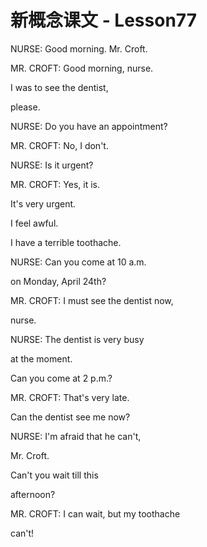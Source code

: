 # 新概念课文 - Lesson77

NURSE: Good morning. Mr. Croft.

MR. CROFT: Good morning, nurse.

I was to see the dentist,

please.

NURSE: Do you have an appointment?

MR. CROFT: No, I don't.

NURSE: Is it urgent?

MR. CROFT: Yes, it is.

It's very urgent.

I feel awful.

I have a terrible toothache.

NURSE: Can you come at 10 a.m.

on Monday, April 24th?

MR. CROFT: I must see the dentist now,

nurse.

NURSE: The dentist is very busy

at the moment.

Can you come at 2 p.m.?

MR. CROFT: That's very late.

Can the dentist see me now?

NURSE: I'm afraid that he can't,

Mr. Croft.

Can't you wait till this

afternoon?

MR. CROFT: I can wait, but my toothache

can't!